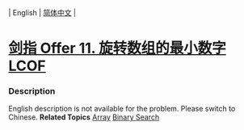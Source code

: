| English | [简体中文](README.md) |

# [剑指 Offer 11. 旋转数组的最小数字  LCOF](https://leetcode-cn.com/problems/xuan-zhuan-shu-zu-de-zui-xiao-shu-zi-lcof)
 ### Description
English description is not available for the problem. Please switch to Chinese.
**Related Topics**  [Array](https://leetcode-cn.com/tag/array) [Binary Search](https://leetcode-cn.com/tag/binary-search) 
